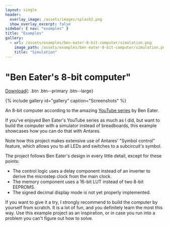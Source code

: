 ```yaml
---
layout: single
header:
  overlay_image: /assets/images/splash2.png
  show_overlay_excerpt: false
sidebar: { nav: "examples" }
title: "Examples"
gallery:
  - url: /assets/examples/ben-eater-8-bit-computer/simulation.png
    image_path: /assets/examples/ben-eater-8-bit-computer/simulation.png
    title: "Simulation"
---
```


# "Ben Eater's 8-bit computer"

[Download](https://github.com/flandreas/antares/releases/download/v1.7.0/Ben-Eater-8-bit-computer.acp){: 
.btn .btn--primary .btn--large}

{% include gallery id="gallery" caption="Screenshots" %}

An 8-bit computer according to the amazing [YouTube series](https://www.youtube.com/playlist?list=PLowKtXNTBypGqImE405J2565dvjafglHU) by Ben Eater.

If you've enjoyed Ben Eater's YouTube series as much as I did, but want to build the computer with a simulator instead of breadboards, this example showcases how you can do that with Antares.

Note how this project makes extensive use of Antares' "Symbol control" feature, which allows you to all LEDs and switches to a subcircuit's symbol.

The project follows Ben Eater's design in every little detail, except for these points:

- The control logic uses a delay component instead of an inverter to derive the microstep clock from the main clock.
- The memory component uses a 16-bit LUT instead of two 8-bit EEPROMS.
- The signed decimal display mode is not yet properly implemented.

If you want to give it a try, I strongly recommend to build the computer by yourself from scratch. It is a lot of fun, and you definitely learn the most this way. Use this example project as an inspiration, or in case you run into a problem you can't figure out how to solve.
